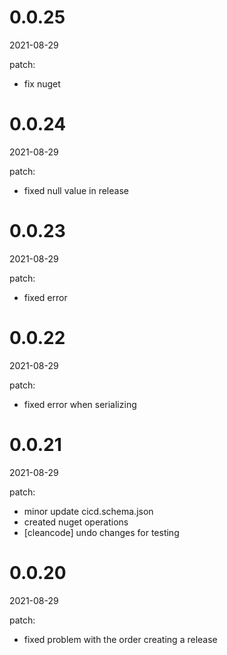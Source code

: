 <!-- START-VERSION: 0.0.25 -->
# 0.0.25
2021-08-29

patch:
* fix nuget
<!-- END-VERSION: 0.0.25 -->
<!-- START-VERSION: 0.0.24 -->
# 0.0.24
2021-08-29

patch:
* fixed null value in release
<!-- END-VERSION: 0.0.24 -->
<!-- START-VERSION: 0.0.23 -->
# 0.0.23
2021-08-29

patch:
* fixed error
<!-- END-VERSION: 0.0.23 -->
<!-- START-VERSION: 0.0.22 -->
# 0.0.22
2021-08-29

patch:
* fixed error when serializing
<!-- END-VERSION: 0.0.22 -->
<!-- START-VERSION: 0.0.21 -->
# 0.0.21
2021-08-29

patch:
* minor update cicd.schema.json
* created nuget operations
* [cleancode] undo changes for testing
<!-- END-VERSION: 0.0.21 -->
<!-- START-VERSION: 0.0.20 -->
# 0.0.20
2021-08-29

patch:
* fixed problem with the order creating a release
<!-- END-VERSION: 0.0.20 -->